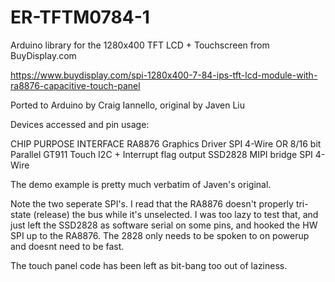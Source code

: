 # ER-TFTM0784-1
Arduino library for the 1280x400 TFT LCD + Touchscreen from BuyDisplay.com

https://www.buydisplay.com/spi-1280x400-7-84-ips-tft-lcd-module-with-ra8876-capacitive-touch-panel

Ported to Arduino by Craig Iannello, original by Javen Liu 


Devices accessed and pin usage:

   CHIP    PURPOSE           INTERFACE
   RA8876  Graphics Driver   SPI 4-Wire OR 8/16 bit Parallel
   GT911   Touch             I2C + Interrupt flag output
   SSD2828 MIPI bridge       SPI 4-Wire
   
The demo example is pretty much verbatim of Javen's original.

Note the two seperate SPI's.  I read that the RA8876 doesn't properly
tri-state (release) the bus while it's unselected. I was too lazy to test
that, and just left the SSD2828 as software serial on some pins,
and hooked the HW SPI up to the RA8876. The 2828 only needs to be spoken 
to on powerup and doesnt need to be fast.

The touch panel code has been left as bit-bang too out of laziness.

